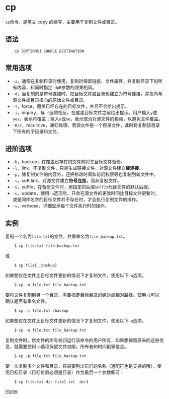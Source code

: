 # cp

`cp`命令，是英文 copy 的缩写，主要用于复制文件或目录。

## 语法

```
	cp [OPTIONS] SOURCE DESTINATION
```

## 常用选项

- `-a`，通常在复制目录时使用，复制时保留链接、文件属性，并复制目录下的所有内容，和同时指定`-dpR`参数的效果相同。
- `-d`，当复制的是符号连接时，把目标文件或目录也建立为符号连接，并指向与源文件或目录指向的原始文件或目录。
- `-f`，force，覆盖已经存在的目标文件，并且不会给出提示。
- `-i`，inquiry，与`-f`选项相反，在覆盖目标文件之前给出提示。用户输入`y`或`yes`，表示将覆盖；输入`n`或`no`，表示取消对源文件的移动，以避免文件覆盖。
- `-R/r`，recursive，递归处理，若源文件是一个目录文件，此时将复制该目录下所有的子目录和文件。

## 进阶选项

- `-b`，backup，在覆盖已存在的文件前将先目标文件备份。
- `-l`，link，不复制文件，只是生成链接文件，对源文件建立**硬连接**。
- `-p`，除复制文件的内容外，还把修改时间和访问权限等也复制到新文件中。
- `-s`，soft link，对源文件建立**符号连接**，而非复制文件。
- `-S`，suffix，在备份文件时，用指定的后缀`SUFFIX`代替文件的默认后缀。
- `-u`，update，使用`-u`选项后，只会在源文件的更改时间比目标文件更新时，或是同样名字的目标文件并不存在时，才会执行复制文件的操作。
- `-v`，verbose，详细显示每个文件执行时的操作。

## 实例

复制一个名为`file.txt`的文件，并重命名为`file_backup.txt`。

```
    $ cp file.txt file_backup.txt
```
或

```
    $ cp file{,_backup}
```


如果想仅在文件比目标文件更新的情况下才复制文件，使用以下`-u`选项。

```
    $ cp -u file.txt file_backup.txt
```


要将文件复制到另一个目录，需要指定目标目录的绝对或相对路径。使用`-i`可以确认是否有重名文件。

```
    $ cp -i file.txt /backup
```

如果想仅在文件比目标文件更新的情况下才复制文件，使用以下`-u`选项。

```
    $ cp -u file.txt file_backup.txt
```

复制文件时，新文件的所有权归运行该命令的用户所有，如果想保留原来的这些信息，就需要使用`-p`选项保留文件权限，所有者和时间戳等信息。

```
    $ cp -p file.txt file_backup.txt
```

要一次复制多个文件和目录，只需要列出它们的名称（通配符也是支持的哦），使用目标目录（目标位置必须是目录）作为最后一个参数即可：

```
    $ cp file.txt dir file1.txt  dir1
```


<!--
https://man.linuxde.net/cp
https://www.runoob.com/linux/linux-comm-cp.html
https://linuxize.com/post/cp-command-in-linux/
-->

[Home](/)
